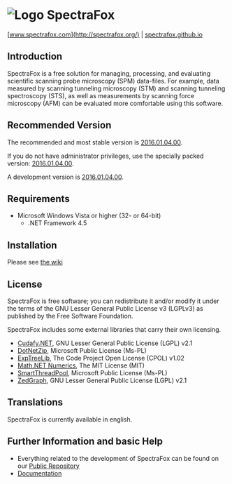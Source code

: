 ![Logo](http://spectrafox.com/images/style/headerlogo3.png) SpectraFox
=======
[www.spectrafox.com](http://spectrafox.org/) |
[spectrafox.github.io](http://spectrafox.github.io)

Introduction
------

SpectraFox is a free solution for managing, processing, and evaluating scientific scanning probe microscopy (SPM) data-files. For example, data measured by scanning tunneling microscopy (STM) and scanning tunneling spectroscopy (STS), as well as measurements by scanning force microscopy (AFM) can be evaluated more comfortable using this software.

Recommended Version
-------------------

The recommended and most stable version is [2016.01.04.00](https://github.com/spectrafox/spectrafox/setup/spectrafox-stable.exe).

If you do not have administrator privileges, use the specially packed version:
[2016.01.04.00](https://github.com/spectrafox/spectrafox/setup/spectrafox-stable-lowpriv.exe).

A development version is 
[2016.01.04.00](https://github.com/spectrafox/spectrafox/setup/spectrafox-dev.exe).

Requirements
------------

* Microsoft Windows Vista or higher (32- or 64-bit)
    * .NET Framework 4.5

Installation
------------

Please see [the wiki](https://github.com/spectrafox/spectrafox/wiki/Installation)

License
-------

SpectraFox is free software; you can redistribute it and/or
modify it under the terms of the GNU Lesser General Public License v3 (LGPLv3)
as published by the Free Software Foundation.

SpectraFox includes some external libraries that carry their own licensing.

* [Cudafy.NET](http://cudafy.codeplex.com/), GNU Lesser General Public License (LGPL) v2.1
* [DotNetZip](http://dotnetzip.codeplex.com/), Microsoft Public License (Ms-PL)
* [ExpTreeLib](http://www.codeproject.com/Articles/8546/An-All-VB-NET-Explorer-Tree-Control-with-ImageList), The Code Project Open License (CPOL) v1.02
* [Math.NET Numerics](http://numerics.mathdotnet.com/), The MIT License (MIT)
* [SmartThreadPool](http://smartthreadpool.codeplex.com/), Microsoft Public License (Ms-PL)
* [ZedGraph](http://sourceforge.net/projects/zedgraph/), GNU Lesser General Public License (LGPL) v2.1

Translations
------------

SpectraFox is currently available in english.

Further Information and basic Help
----------------------------------

* Everything related to the development of SpectraFox can be found on our [Public Repository](https://github.com/spectrafox)
* [Documentation](https://github.com/spectrafox/spectrafox/wiki)
